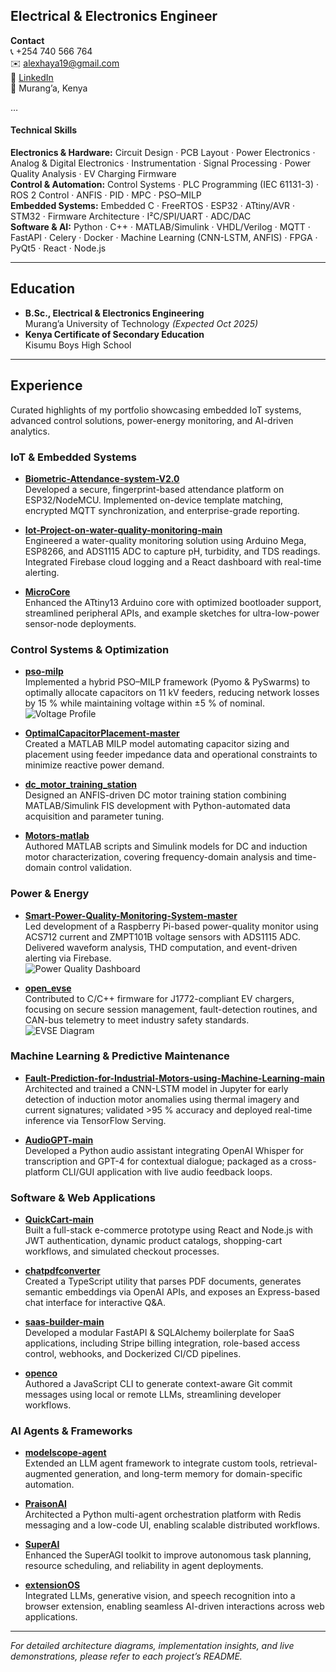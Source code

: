 
## Electrical & Electronics Engineer

**Contact**  
📞 +254 740 566 764  
✉️ [alexhaya19@gmail.com](mailto:alexhaya19@gmail.com)  
🔗 [LinkedIn](https://ke.linkedin.com/in/alex-haya)  
📍 Murang’a, Kenya

…

#### Technical Skills  
**Electronics & Hardware:** Circuit Design · PCB Layout · Power Electronics · Analog & Digital Electronics · Instrumentation · Signal Processing · Power Quality Analysis · EV Charging Firmware  
**Control & Automation:** Control Systems · PLC Programming (IEC 61131-3) · ROS 2 Control · ANFIS · PID · MPC · PSO–MILP  
**Embedded Systems:** Embedded C · FreeRTOS · ESP32 · ATtiny/AVR · STM32 · Firmware Architecture · I²C/SPI/UART · ADC/DAC  
**Software & AI:** Python · C++ · MATLAB/Simulink · VHDL/Verilog · MQTT · FastAPI · Celery · Docker · Machine Learning (CNN-LSTM, ANFIS) · FPGA · PyQt5 · React · Node.js

---

## Education
- **B.Sc., Electrical & Electronics Engineering**  
  Murang’a University of Technology _(Expected Oct 2025)_
- **Kenya Certificate of Secondary Education**  
  Kisumu Boys High School

---

## Experience  
Curated highlights of my portfolio showcasing embedded IoT systems, advanced control solutions, power-energy monitoring, and AI-driven analytics.

### IoT & Embedded Systems  
- **[Biometric-Attendance-system-V2.0](https://github.com/alexhaya4/Biometric-Attendance-system-V2.0)**  
  Developed a secure, fingerprint-based attendance platform on ESP32/NodeMCU. Implemented on-device template matching, encrypted MQTT synchronization, and enterprise-grade reporting.

- **[Iot-Project-on-water-quality-monitoring-main](https://github.com/alexhaya4/Iot-Project-on-water-quality-monitoring-main)**  
  Engineered a water-quality monitoring solution using Arduino Mega, ESP8266, and ADS1115 ADC to capture pH, turbidity, and TDS readings. Integrated Firebase cloud logging and a React dashboard with real-time alerting.

- **[MicroCore](https://github.com/alexhaya4/MicroCore)**  
  Enhanced the ATtiny13 Arduino core with optimized bootloader support, streamlined peripheral APIs, and example sketches for ultra-low-power sensor-node deployments.

### Control Systems & Optimization  
- **[pso-milp](https://github.com/alexhaya4/pso-milp)**  
  Implemented a hybrid PSO–MILP framework (Pyomo & PySwarms) to optimally allocate capacitors on 11 kV feeders, reducing network losses by 15 % while maintaining voltage within ±5 % of nominal.  
  ![Voltage Profile](assets/img/voltage_profile.png)

- **[OptimalCapacitorPlacement-master](https://github.com/alexhaya4/OptimalCapacitorPlacement-master)**  
  Created a MATLAB MILP model automating capacitor sizing and placement using feeder impedance data and operational constraints to minimize reactive power demand.

- **[dc_motor_training_station](https://github.com/alexhaya4/dc_motor_training_station)**  
  Designed an ANFIS-driven DC motor training station combining MATLAB/Simulink FIS development with Python-automated data acquisition and parameter tuning.

- **[Motors-matlab](https://github.com/alexhaya4/Motors-matlab)**  
  Authored MATLAB scripts and Simulink models for DC and induction motor characterization, covering frequency-domain analysis and time-domain control validation.

### Power & Energy  
- **[Smart-Power-Quality-Monitoring-System-master](https://github.com/alexhaya4/Smart-Power-Quality-Monitoring-System-master)**  
  Led development of a Raspberry Pi-based power-quality monitor using ACS712 current and ZMPT101B voltage sensors with ADS1115 ADC. Delivered waveform analysis, THD computation, and event-driven alerting via Firebase.  
  ![Power Quality Dashboard](assets/img/power_quality_dashboard.png)

- **[open_evse](https://github.com/lincomatic/open_evse)**  
  Contributed to C/C++ firmware for J1772-compliant EV chargers, focusing on secure session management, fault-detection routines, and CAN-bus telemetry to meet industry safety standards.  
  ![EVSE Diagram](assets/img/evse_hardware_diagram.png)

### Machine Learning & Predictive Maintenance  
- **[Fault-Prediction-for-Industrial-Motors-using-Machine-Learning-main](https://github.com/alexhaya4/Fault-Prediction-for-Industrial-Motors-using-Machine-Learning-main)**  
  Architected and trained a CNN-LSTM model in Jupyter for early detection of induction motor anomalies using thermal imagery and current signatures; validated >95 % accuracy and deployed real-time inference via TensorFlow Serving.

- **[AudioGPT-main](https://github.com/alexhaya4/AudioGPT-main)**  
  Developed a Python audio assistant integrating OpenAI Whisper for transcription and GPT-4 for contextual dialogue; packaged as a cross-platform CLI/GUI application with live audio feedback loops.

### Software & Web Applications  
- **[QuickCart-main](https://github.com/alexhaya4/QuickCart-main)**  
  Built a full-stack e-commerce prototype using React and Node.js with JWT authentication, dynamic product catalogs, shopping-cart workflows, and simulated checkout processes.

- **[chatpdfconverter](https://github.com/alexhaya4/chatpdfconverter)**  
  Created a TypeScript utility that parses PDF documents, generates semantic embeddings via OpenAI APIs, and exposes an Express-based chat interface for interactive Q&A.

- **[saas-builder-main](https://github.com/alexhaya4/saas-builder-main)**  
  Developed a modular FastAPI & SQLAlchemy boilerplate for SaaS applications, including Stripe billing integration, role-based access control, webhooks, and Dockerized CI/CD pipelines.

- **[openco](https://github.com/alexhaya4/openco)**  
  Authored a JavaScript CLI to generate context-aware Git commit messages using local or remote LLMs, streamlining developer workflows.

### AI Agents & Frameworks  
- **[modelscope-agent](https://github.com/alexhaya4/modelscope-agent)**  
  Extended an LLM agent framework to integrate custom tools, retrieval-augmented generation, and long-term memory for domain-specific automation.

- **[PraisonAI](https://github.com/alexhaya4/PraisonAI)**  
  Architected a Python multi-agent orchestration platform with Redis messaging and a low-code UI, enabling scalable distributed workflows.

- **[SuperAI](https://github.com/alexhaya4/SuperAI)**  
  Enhanced the SuperAGI toolkit to improve autonomous task planning, resource scheduling, and reliability in agent deployments.

- **[extensionOS](https://github.com/alexhaya4/extensionOS)**  
  Integrated LLMs, generative vision, and speech recognition into a browser extension, enabling seamless AI-driven interactions across web applications.

---

*For detailed architecture diagrams, implementation insights, and live demonstrations, please refer to each project’s README.*  
